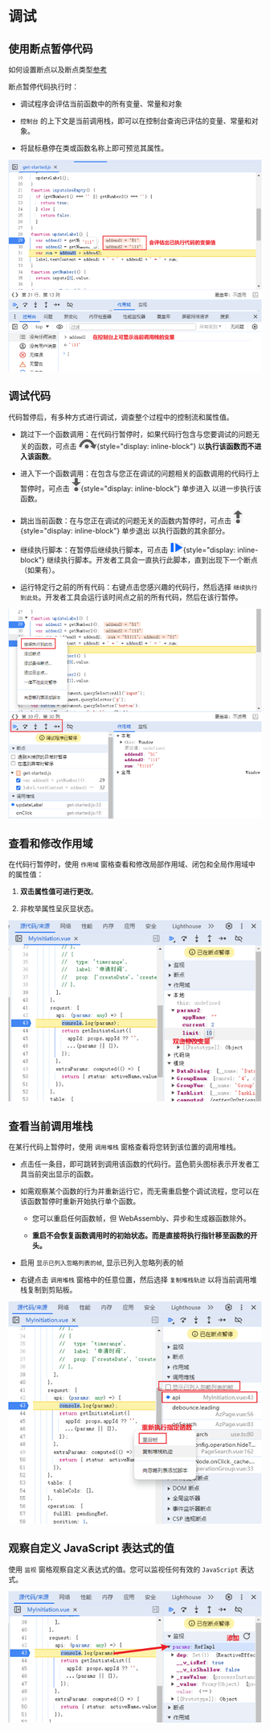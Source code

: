 # 调试

## 使用断点暂停代码

如何设置断点以及断点类型[参考](./break)

断点暂停代码执行时：

- 调试程序会评估当前函数中的所有变量、常量和对象

- `控制台` 的上下文是当前调用栈，即可以在控制台查询已评估的变量、常量和对象。

- 将鼠标悬停在类或函数名称上即可预览其属性。

![image](/img/245.jpg)

## 调试代码

代码暂停后，有多种方式进行调试，调查整个过程中的控制流和属性值。

- 跳过下一个函数调用：在代码行暂停时，如果代码行包含与您要调试的问题无关的函数，可点击 ![image](/img/246.jpg){style="display: inline-block"} 以**执行该函数而不进入该函数**。

- 进入下一个函数调用：在包含与您正在调试的问题相关的函数调用的代码行上暂停时，可点击 ![image](/img/247.jpg){style="display: inline-block"} 单步进入 以进一步执行该函数。

- 跳出当前函数：在与您正在调试的问题无关的函数内暂停时，可点击 ![image](/img/248.jpg){style="display: inline-block"} 单步退出 以执行函数的其余部分。

- 继续执行脚本：在暂停后继续执行脚本，可点击 ![image](/img/249.jpg){style="display: inline-block"} 继续执行脚本。开发者工具会一直执行此脚本，直到出现下一个断点（如果有）。

- 运行特定行之前的所有代码：右键点击您感兴趣的代码行，然后选择 `继续执行到此处`。开发者工具会运行该时间点之前的所有代码，然后在该行暂停。

![image](/img/250.jpg)

## 查看和修改作用域

在代码行暂停时，使用 `作用域` 窗格查看和修改局部作用域、闭包和全局作用域中的属性值：

1. **双击属性值可进行更改**。

2. 非枚举属性呈灰显状态。

![image](/img/251.jpg)

## 查看当前调用堆栈

在某行代码上暂停时，使用 `调用堆栈` 窗格查看将您转到该位置的调用堆栈。

- 点击任一条目，即可跳转到调用该函数的代码行。蓝色箭头图标表示开发者工具当前突出显示的函数。

- 如需观察某个函数的行为并重新运行它，而无需重启整个调试流程，您可以在该函数暂停时重新开始执行单个函数。

  - 您可以重启任何函数帧，但 WebAssembly、异步和生成器函数除外。

  - **重启不会恢复函数调用时的初始状态。而是直接将执行指针移至函数的开头。**

- 启用 `显示已列入忽略列表的帧`, 显示已列入忽略列表的帧

- 右键点击 `调用堆栈` 窗格中的任意位置，然后选择 `复制堆栈轨迹` 以将当前调用堆栈复制到剪贴板。

![image](/img/252.jpg)

## 观察自定义 JavaScript 表达式的值

使用 `监视` 窗格观察自定义表达式的值。您可以监视任何有效的 `JavaScript` 表达式。

![image](/img/253.jpg)
